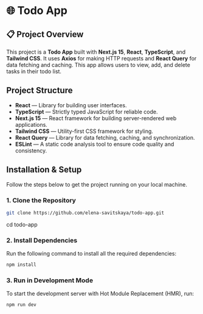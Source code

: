 # 🌐 Todo App

## 📋 Project Overview

This project is a **Todo App** built with **Next.js 15**, **React**, **TypeScript**, and **Tailwind CSS**. It uses **Axios** for making HTTP requests and **React Query** for data fetching and caching. This app allows users to view, add, and delete tasks in their todo list.

## Project Structure

- **React** — Library for building user interfaces.
- **TypeScript** — Strictly typed JavaScript for reliable code.
- **Next.js 15** — React framework for building server-rendered web applications.
- **Tailwind CSS** — Utility-first CSS framework for styling.
- **React Query** — Library for data fetching, caching, and synchronization.
- **ESLint** — A static code analysis tool to ensure code quality and consistency.

## Installation & Setup

Follow the steps below to get the project running on your local machine.

### 1. Clone the Repository

```bash
git clone https://github.com/elena-savitskaya/todo-app.git
```

cd todo-app

### 2. Install Dependencies

Run the following command to install all the required dependencies:

```bash
npm install
```

### 3. Run in Development Mode

To start the development server with Hot Module Replacement (HMR), run:

```bash
npm run dev
```
